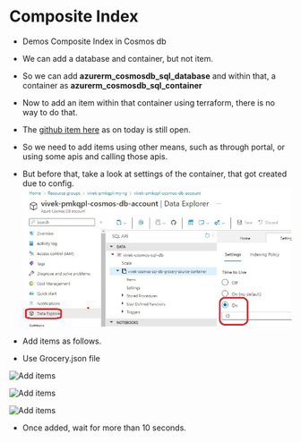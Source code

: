 # Composite Index

- Demos Composite Index in Cosmos db

- We can add a database and container, but not item. 

- So we can add **azurerm_cosmosdb_sql_database** and within that, a container as **azurerm_cosmosdb_sql_container**

- Now to add an item within that container using terraform, there is no way to do that. 

- The [github item here](https://github.com/hashicorp/terraform-provider-azurerm/issues/9023) as on today is still open.

- So we need to add items using other means, such as through portal, or using some apis and calling those apis.

- But before that, take a look at settings of the container, that got created due to config.
![Settings of the container](./images/10TimeToLiveSetting1.jpg)

- Add items as follows.

- Use Grocery.json file

![Add items](./images/1AddItems1.jpg)

![Add items](./images/1AddItems2.jpg)

![Add items](./images/1AddItems3.jpg)

- Once added, wait for more than 10 seconds. 

